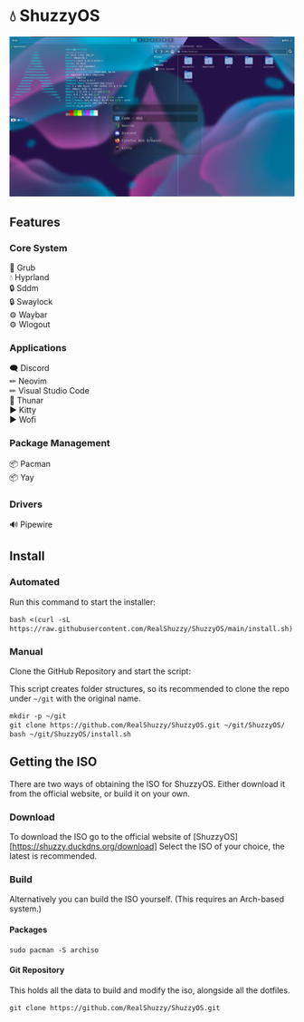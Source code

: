 # 💧 ShuzzyOS
!["Preview of ShuzzyOS"](assets/preview.png)

## Features 
### Core System 
🔧 Grub  
💧 Hyprland  
🔒 Sddm  
🔒 Swaylock  
⚙ Waybar  
⚙ Wlogout  
### Applications 
🗨 Discord  
✏ Neovim  
✏ Visual Studio Code  
📁 Thunar  
▶ Kitty  
▶ Wofi  
### Package Management 
📦 Pacman  
📦 Yay   
### Drivers 
🔊 Pipewire  

## Install
### Automated
Run this command to start the installer:
```
bash <(curl -sL https://raw.githubusercontent.com/RealShuzzy/ShuzzyOS/main/install.sh)
```
### Manual
Clone the GitHub Repository and start the script:

This script creates folder structures, so its recommended to clone the repo under `~/git` with the original name. 
```
mkdir -p ~/git
git clone https://github.com/RealShuzzy/ShuzzyOS.git ~/git/ShuzzyOS/
bash ~/git/ShuzzyOS/install.sh
```

## Getting the ISO
There are two ways of obtaining the ISO for ShuzzyOS. 
Either download it from the official website, or build it on your own.
### Download
To download the ISO go to the official website of [ShuzzyOS][https://shuzzy.duckdns.org/download]
Select the ISO of your choice, the latest is recommended.

### Build
Alternatively you can build the ISO yourself. (This requires an Arch-based system.)
#### Packages
```
sudo pacman -S archiso
```

#### Git Repository
This holds all the data to build and modify the iso, alongside all the dotfiles.
```
git clone https://github.com/RealShuzzy/ShuzzyOS.git
```


